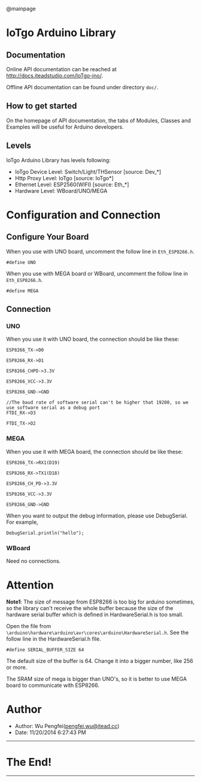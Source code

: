 @mainpage

# IoTgo Arduino Library

## Documentation

Online API documentation can be reached at <http://docs.iteadstudio.com/IoTgo-ino/>.

Offline API documentation can be found under directory `doc/`.

## How to get started

On the homepage of API documentation, the tabs of Modules, Classes and Examples 
will be useful for Arduino developers. 

## Levels

IoTgo Arduino Library has levels following:

  - IoTgo Device Level: Switch/Light/THSensor [source: Dev_*]
  - Http Proxy Level: IoTgo [source: IoTgo*]
  - Ethernet Level: ESP2560(WIFI) [source: Eth_*]
  - Hardware Level: WBoard/UNO/MEGA

# Configuration and Connection

## Configure Your Board

When you use with UNO board, uncomment the follow line in `Eth_ESP8266.h`.

	#define UNO

When you use with MEGA board or WBoard, uncomment the follow line in `Eth_ESP8266.h`.

	#define MEGA

## Connection

### UNO

When you use it with UNO board, the connection should be like these:

	ESP8266_TX->D0

	ESP8266_RX->D1

	ESP8266_CHPD->3.3V

	ESP8266_VCC->3.3V

	ESP8266_GND->GND

	//The baud rate of software serial can't be higher that 19200, so we use software serial as a debug port
	FTDI_RX->D3			

	FTDI_TX->D2

### MEGA

When you use it with MEGA board, the connection should be like these:

	ESP8266_TX->RX1(D19)

	ESP8266_RX->TX1(D18)

	ESP8266_CH_PD->3.3V

	ESP8266_VCC->3.3V

	ESP8266_GND->GND

When you want to output the debug information, please use DebugSerial. For example,

	DebugSerial.println("hello");

### WBoard

Need no connections.

# Attention

**Note1**:	The size of message from ESP8266 is too big for arduino sometimes, 
so the library can't receive the whole buffer because the size of the hardware 
serial buffer which is defined in HardwareSerial.h is too small.

Open the file from `\arduino\hardware\arduino\avr\cores\arduino\HardwareSerial.h`.
See the follow line in the HardwareSerial.h file.

	#define SERIAL_BUFFER_SIZE 64

The default size of the buffer is 64. Change it into a bigger number, like 256 
or more.

The SRAM size of mega is bigger than UNO's, so it is better to use MEGA board to
communicate with ESP8266.

# Author

- Author: Wu Pengfei(pengfei.wu@itead.cc)
- Date: 11/20/2014 6:27:43 PM 

-------------------------------------------------------------------------------

# The End!

-------------------------------------------------------------------------------
